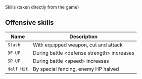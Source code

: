 Skills (taken directly from the game)

## Offensive skills
|Name      |Description |
|----------|------------|
|`Slash`   |With equipped weapon, cut and attack|
|`DF-UP`   |During battle \<defense strength> increases|
|`SP-UP`   |During battle \<speed> increases|
|`Half Hit`|By special fencing, enemy HP halved|
